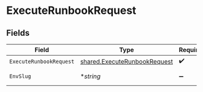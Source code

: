 # ExecuteRunbookRequest


## Fields

| Field                                                                               | Type                                                                                | Required                                                                            | Description                                                                         |
| ----------------------------------------------------------------------------------- | ----------------------------------------------------------------------------------- | ----------------------------------------------------------------------------------- | ----------------------------------------------------------------------------------- |
| `ExecuteRunbookRequest`                                                             | [shared.ExecuteRunbookRequest](../../../pkg/models/shared/executerunbookrequest.md) | :heavy_check_mark:                                                                  | ExecuteRunbookRequest                                                               |
| `EnvSlug`                                                                           | **string*                                                                           | :heavy_minus_sign:                                                                  | Environment to execute the runbook in.                                              |